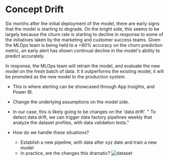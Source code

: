 # Concept Drift
Six months after the initial deployment of the model, there are early signs that the model is starting to
degrade. On the bright side, this seems to be largely because the churn rate is starting to decline in
response to some of the initiatives taken by the marketing and customer success teams. Given the MLOps team is
being held to a +80% accuracy on the churn prediction metric, an early alert has shown continual decline in
the model's ability to predict accurately.

In response, the MLOps team will retrain the model, and evaluate the new model on the fresh batch of data. It
it outperforms the existing model, it will be promoted as the new model to the production system.

- This is where alerting can be showcased through App Insights, and Power BI.

- Change the underlying assumptions on the model side.
- In our case, this is likely going to be changes on the 'data drift'. " To detect data drift, we can trigger
  data factory pipelines weekly that analyze the dataset profiles, with data validation tests."

- How do we handle these situations?
	- Establish a new pipeline, with data after xyz date and train a new model
	- In practice, are the changes this dramatic?
![dataset](./imgs/concept_dataset.png)
